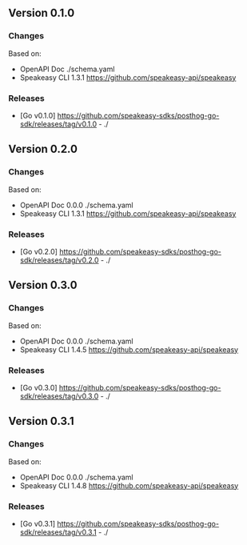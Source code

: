 

## Version 0.1.0
### Changes
Based on:
- OpenAPI Doc  ./schema.yaml
- Speakeasy CLI 1.3.1 https://github.com/speakeasy-api/speakeasy
### Releases
- [Go v0.1.0] https://github.com/speakeasy-sdks/posthog-go-sdk/releases/tag/v0.1.0 - ./

## Version 0.2.0
### Changes
Based on:
- OpenAPI Doc 0.0.0 ./schema.yaml
- Speakeasy CLI 1.3.1 https://github.com/speakeasy-api/speakeasy
### Releases
- [Go v0.2.0] https://github.com/speakeasy-sdks/posthog-go-sdk/releases/tag/v0.2.0 - ./

## Version 0.3.0
### Changes
Based on:
- OpenAPI Doc 0.0.0 ./schema.yaml
- Speakeasy CLI 1.4.5 https://github.com/speakeasy-api/speakeasy
### Releases
- [Go v0.3.0] https://github.com/speakeasy-sdks/posthog-go-sdk/releases/tag/v0.3.0 - ./

## Version 0.3.1
### Changes
Based on:
- OpenAPI Doc 0.0.0 ./schema.yaml
- Speakeasy CLI 1.4.8 https://github.com/speakeasy-api/speakeasy
### Releases
- [Go v0.3.1] https://github.com/speakeasy-sdks/posthog-go-sdk/releases/tag/v0.3.1 - ./